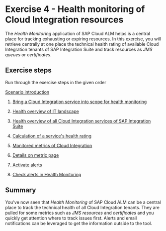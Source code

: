 # Exercise 4 - Health monitoring of Cloud Integration resources

The *Health Monitoring* application of SAP Cloud ALM helps is a central place for tracking exhausting or expiring resources. In this exercise, you will retrieve centrally at one place the technical health rating of available Cloud Integration tenants of SAP Integration Suite and track resources as *JMS queues* or *certificates*.

## Exercise steps

Run through the exercise steps in the given order

[Scenario introduction](/exercises/ex4/ex40)

1. [Bring a Cloud Integration service into scope for health monitoring](/exercises/ex4/ex41)

2. [Health overview of IT landscape](/exercises/ex4/ex42)

3. [Health overview of all Cloud Integration services of SAP Integration Suite](/exercises/ex4/ex43)

4. [Calculation of a service's health rating](/exercises/ex4/ex44)

5. [Monitored metrics of Cloud Integration](/exercises/ex4/ex45)

6. [Details on metric page](/exercises/ex4/ex46/)

7. [Activate alerts](/exercises/ex4/ex47/)

8. [Check alerts in Health Monitoring](/exercises/ex4/ex48/)
   
## Summary

You've now seen that *Health Monitoring* of SAP Cloud ALM can be a central place to track the technical health of all Cloud Integration tenants. They are pulled for some metrics such as *JMS resources* and *certificates* and you quickly get attention where to track issues first. Alerts and email notifications can be leveraged to get the information outside to the tool.

